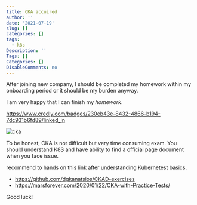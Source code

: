 ```yaml
---
title: CKA accuired
author: ''
date: '2021-07-19'
slug: []
categories: []
tags:
  - k8s
Description: ''
Tags: []
Categories: []
DisableComments: no
---
```


After joining new company, I should be completed my homework within my onboarding period or it should be my burden anyway. 

I am very happy that I can finish my *homework*. 


https://www.credly.com/badges/230eb43e-8432-4866-b194-7dc931b6fd89/linked_in

![cka](https://images.credly.com/size/340x340/images/8b8ed108-e77d-4396-ac59-2504583b9d54/cka_from_cncfsite__281_29.png)


To be honest, CKA is not difficult but very time consuming exam. You should understand K8S and have ability to find a official page document when you face issue. 


recommend to hands on this link after understanding Kubernetest basics. 

- https://github.com/dgkanatsios/CKAD-exercises
- https://marsforever.com/2020/01/22/CKA-with-Practice-Tests/

Good luck!

